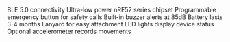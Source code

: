BLE 5.0 connectivity
Ultra-low power nRF52 series chipset
Programmable emergency button for safety calls
Built-in buzzer alerts at 85dB
Battery lasts 3-4 months
Lanyard for easy attachment
LED lights display device status
Optional accelerometer records movements
